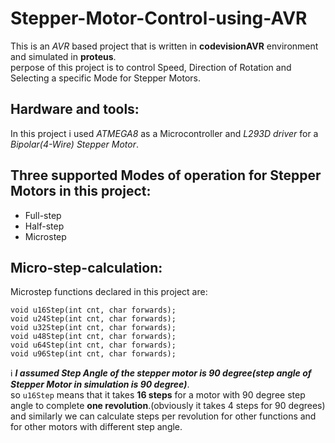 # Stepper-Motor-Control-using-AVR
This is an *AVR* based project that is written in **codevisionAVR** environment and simulated in **proteus**.<br>
perpose of this project is to control Speed, Direction of Rotation and Selecting a specific Mode for Stepper Motors.<br>

## Hardware and tools:
In this project i used *ATMEGA8* as a Microcontroller and *L293D driver* for a *Bipolar(4-Wire) Stepper Motor*.<br>

## Three supported Modes of operation for Stepper Motors in this project:
- Full-step 
- Half-step
- Microstep

## Micro-step-calculation:
Microstep functions declared in this project are: 
```
void u16Step(int cnt, char forwards);
void u24Step(int cnt, char forwards);
void u32Step(int cnt, char forwards);
void u48Step(int cnt, char forwards);
void u64Step(int cnt, char forwards);
void u96Step(int cnt, char forwards);
```
:information_source: ***I assumed Step Angle of the stepper motor is 90 degree(step angle of Stepper Motor in simulation is 90 degree)***.<br>
so `u16Step` means that it takes **16 steps** for a motor with 90 degree step angle to complete **one revolution**.(obviously it takes 4 steps for 90 degrees) and similarly we can calculate steps per revolution for other functions and for other motors with different step angle.
